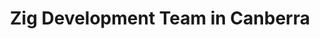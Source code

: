 ---
title: Zig Development Team in Canberra
permalink: /landings/locations/canberra/developer/zig
technology: Zig
location: Canberra
---